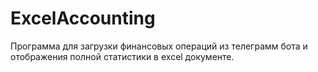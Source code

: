 # ExcelAccounting
Программа для загрузки финансовых операций из телеграмм бота и отображения полной статистики в excel документе.
